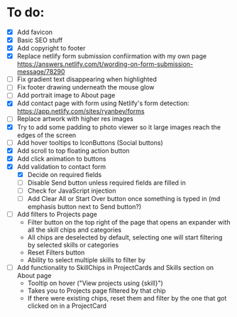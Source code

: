 # To do:
- [x] Add favicon
- [x] Basic SEO stuff
- [x] Add copyright to footer
- [x] Replace netlify form submission confiirmation with my own page https://answers.netlify.com/t/wording-on-form-submission-message/78290
- [ ] Fix gradient text disappearing when highlighted
- [ ] Fix footer drawing underneath the mouse glow
- [ ] Add portrait image to About page
- [x] Add contact page with form using Netlify's form detection: https://app.netlify.com/sites/ryanbey/forms
- [ ] Replace artwork with higher res images
- [x] Try to add some padding to photo viewer so it large images reach the edges of the screen
- [ ] Add hover tooltips to IconButtons (Social buttons)
- [x] Add scroll to top floating action button
- [x] Add click animation to buttons
- [x] Add validation to contact form
  - [x] Decide on required fields
  - [ ] Disable Send button unless required fields are filled in
  - [ ] Check for JavaScript injection
  - [ ] Add Clear All or Start Over button once something is typed in (md emphasis button next to Send button?)
- [ ] Add filters to Projects page
  - Filter button on the top right of the page that opens an expander with all the skill chips and categories
  - All chips are deselected by default, selecting one will start filtering by selected skills or categories
  - Reset Filters button
  - Ability to select multiple skills to filter by
- [ ] Add functionality to SkillChips in ProjectCards and Skills section on About page
  - Tooltip on hover ("View projects using {skill}")
  - Takes you to Projects page filtered by that chip
  - If there were existing chips, reset them and filter by the one that got clicked on in a ProjectCard
